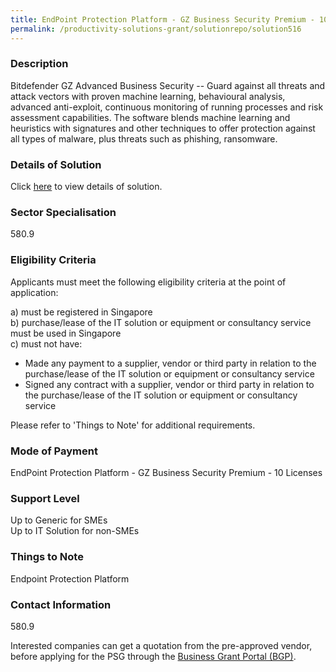 ```yaml
---
title: EndPoint Protection Platform - GZ Business Security Premium - 10 Licenses
permalink: /productivity-solutions-grant/solutionrepo/solution516
---
```


### Description

Bitdefender GZ Advanced Business Security -- Guard against all threats and attack vectors with proven machine learning, behavioural analysis, advanced anti-exploit, continuous monitoring of running processes and risk assessment capabilities. The software blends machine learning and heuristics with signatures and other techniques to offer protection against all types of malware, plus threats such as phishing, ransomware.

### Details of Solution

Click <a href='Juss Solutions Group Pte Ltd' target='_blank' rel='noopener'>here</a> to view details of solution.

### Sector Specialisation

 580.9 

### Eligibility Criteria

Applicants must meet the following eligibility criteria at the point of application:

a) must be registered in Singapore <br>
b) purchase/lease of the IT solution or equipment or consultancy service must be used in Singapore <br>
c) must not have:
- Made any payment to a supplier, vendor or third party in relation to the purchase/lease of the IT solution or equipment or consultancy service
- Signed any contract with a supplier, vendor or third party in relation to the purchase/lease of the IT solution or equipment or consultancy service

Please refer to 'Things to Note' for additional requirements.

### Mode of Payment
EndPoint Protection Platform - GZ Business Security Premium - 10 Licenses

### Support Level
Up to Generic for SMEs <br>
Up to IT Solution for non-SMEs

### Things to Note
Endpoint Protection Platform

### Contact Information
580.9

Interested companies can get a quotation from the pre-approved vendor, before applying for the PSG through the <a target='_blank' rel='noopener' href='https://www.businessgrants.gov.sg/'>Business Grant Portal (BGP)</a>.
